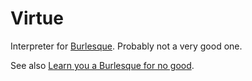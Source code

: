 Virtue
======

Interpreter for [Burlesque](http://mroman.ch/burlesque/). Probably not a very good one.

See also [Learn you a Burlesque for no good](http://fmnssun.github.io/Burlesque/).

